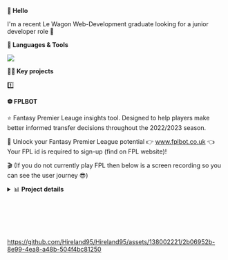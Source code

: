 **👋 Hello**

I'm a recent Le Wagon Web-Development graduate looking for a junior developer role 🚀

**🧰 Languages & Tools**

<p align="left">
  <a href="https://skillicons.dev">
    <img src="https://skillicons.dev/icons?i=js,html,css,ruby,rails,figma,heroku,bootstrap,git,github,react" />
  </a>
</p>

**👨‍💻 Key projects**

1️⃣

**⚽️ FPLBOT**
                                           
⭐️ Fantasy Premier Leauge insights tool. Designed to help players make better informed transfer decisions throughout the 2022/2023 season. 

🔗 Unlock your Fantasy Premier League potential 👉 www.fplbot.co.uk 👈 Your FPL id is required to sign-up (find on FPL website)!
   
🎬 (If you do not currently play FPL then below is a screen recording so you can see the user journey 😎)


<details>
<summary> 📊 <strong>Project details</strong>  </summary>
<br>

💻 FPLBOT regularly pulls data from 2 of the Fantasy Premier League's API's & pushes through our model to provide up to date player recommendations
    
🔄 Through automated background jobs FLPBOT processes multiple data points on over 600 players and 10 fixtures each weekend 

📈 Players are able to filter FPLBOT's trasfer suggestions by fixture difficulty, position & price 

</details>

<br />
  <br />
  <br />
  <br />
  <br />
  
 https://github.com/Hireland95/Hireland95/assets/138002221/2b06952b-8e99-4ea8-a48b-504f4bc81250






